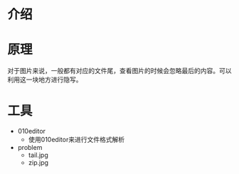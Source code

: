 # 介绍

# 原理

对于图片来说，一般都有对应的文件尾，查看图片的时候会忽略最后的内容。可以利用这一块地方进行隐写。

# 工具

- 010editor
  - 使用010editor来进行文件格式解析
- problem
  - tail.jpg
  - zip.jpg